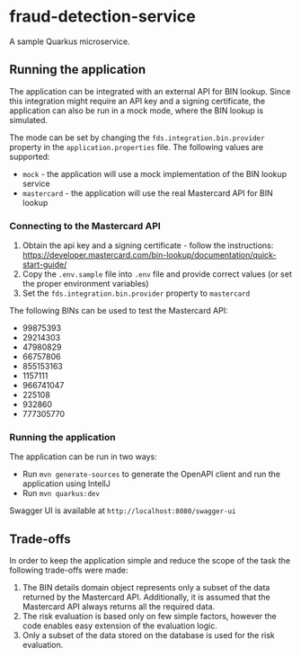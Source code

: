 # fraud-detection-service

A sample Quarkus microservice.

## Running the application

The application can be integrated with an external API for BIN lookup.
Since this integration might require an API key and a signing certificate, the application can also be run in a mock
mode, where the BIN lookup is simulated.

The mode can be set by changing the `fds.integration.bin.provider` property in the `application.properties` file.
The following values are supported:

- `mock` - the application will use a mock implementation of the BIN lookup service
- `mastercard` - the application will use the real Mastercard API for BIN lookup

### Connecting to the Mastercard API

1. Obtain the api key and a signing certificate - follow the
   instructions: https://developer.mastercard.com/bin-lookup/documentation/quick-start-guide/
2. Copy the `.env.sample` file into `.env` file and provide correct values (or set the proper environment variables)
3. Set the `fds.integration.bin.provider` property to `mastercard`

The following BINs can be used to test the Mastercard API:

- 99875393
- 29214303
- 47980829
- 66757806
- 855153163
- 1157111
- 966741047
- 225108
- 932860
- 777305770

### Running the application

The application can be run in two ways:

- Run `mvn generate-sources` to generate the OpenAPI client and run the application using IntellJ
- Run `mvn quarkus:dev`

Swagger UI is available at `http://localhost:8080/swagger-ui`

## Trade-offs

In order to keep the application simple and reduce the scope of the task the following trade-offs were made:

1. The BIN details domain object represents only a subset of the data returned by the Mastercard API. Additionally, it
   is assumed that the Mastercard API always returns all the required data.
2. The risk evaluation is based only on few simple factors, however the code enables easy extension of the evaluation
   logic.
3. Only a subset of the data stored on the database is used for the risk evaluation.